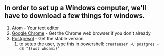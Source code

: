 ## In order to set up a Windows computer, we'll have to download a few things for windows.

1. [Atom](https://atom.io/) - Your text editor
2. [Google Chrome](https://www.google.com/chrome/) - Get the Chrome web browser if you don't already
1. [Postgresql](https://www.openscg.com/bigsql/postgresql/installers.jsp/) - Get the stable version
    1. to setup the user, type this in powershell: `createuser -U postgres -dS "$(wsl whoami)"`
